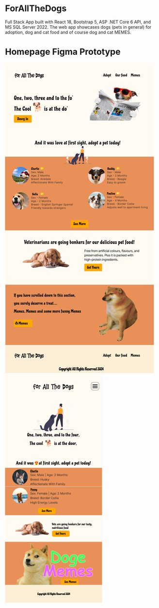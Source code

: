 # ForAllTheDogs
Full Stack App built with React 18, Bootstrap 5, ASP .NET Core 6 API, and MS SQL Server 2022. The web app showcases dogs (pets in general) for adoption, dog and cat food and of course dog and cat MEMES.

# Homepage Figma Prototype
![Figma Prototype](forallthedogs.client/src/assets/Home-Desktop.png)
![Figma Prototype](forallthedogs.client/src/assets/Home-Mobile.png)
